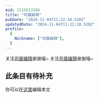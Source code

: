 ```yaml
---
mid: 2115613286
title: "司晨婳锦"
pubDate: "2024-11-04T11:22:10.520Z"
updatedDate: "2024-11-04T11:22:10.520Z"
profile:
  {
    Nickname: ["司晨婳锦"],
  }
---
```


关注[司晨婳锦](https://space.bilibili.com/2115613286)谢谢喵~ 关注[司晨婳锦](https://space.bilibili.com/2115613286)谢谢喵~

## 此条目有待补充
你可以在[这里](https://github.com/Yuhanawa/VTuber.ICU/edit/master/src/content/v/司晨婳锦/index.md)编辑本文

